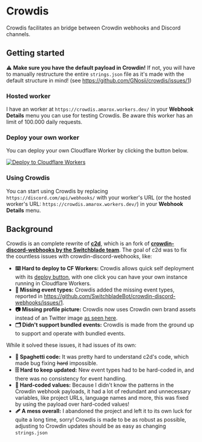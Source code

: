 # Crowdis
Crowdis facilitates an bridge between Crowdin webhooks and Discord channels. 

## Getting started
⚠️ **Make sure you have the default payload in Crowdin!** If not, you will have to manually restructure the entire `strings.json` file as it's made with the default structure in mind! (see https://github.com/GNosii/crowdis/issues/1)

### Hosted worker
I have an worker at `https://crowdis.amarox.workers.dev/` in your **Webhook Details** menu you can use for testing Crowdis. Be aware this worker has an limit of 100.000 daily requests.

### Deploy your own worker
You can deploy your own Cloudflare Worker by clicking the button below.

[![Deploy to Cloudflare Workers](https://deploy.workers.cloudflare.com/button)](https://deploy.workers.cloudflare.com/?url=https://github.com/GNosii/crowdis)

### Using Crowdis
You can start using Crowdis by replacing `https://discord.com/api/webhooks/` with your worker's URL (or the hosted worker's URL: `https://crowdis.amarox.workers.dev/`) in your **Webhook Details** menu.

## Background
Crowdis is an complete rewrite of **[c2d](https://github.com/GNosii/c2d)**, which is an fork of **[crowdin-discord-webhooks by the Switchblade team](https://github.com/SwitchbladeBot/crowdin-discord-webhooks)**. The goal of c2d was to fix the countless issues with crowdin-discord-webhooks, like:
- **⌨️ Hard to deploy to CF Workers:** Crowdis allows quick self deployment with its [deploy button](https://developers.cloudflare.com/workers/platform/deploy-button), with one click you can have your own instance running in Cloudflare Workers.
- **🤨 Missing event types:** Crowdis added the missing event types, reported in https://github.com/SwitchbladeBot/crowdin-discord-webhooks/issues/1.
- **📷 Missing profile picture:** Crowdis now uses Crowdin own brand assets instead of an Twitter image [as seen here](https://github.com/SwitchbladeBot/crowdin-discord-webhooks/blob/4e86d3ac0351f12510d3f36cbcb9744d3d4bc58b/index.js#L70).
- **🗂️ Didn't support bundled events:** Crowdis is made from the ground up to support and operate with bundled events.

While it solved these issues, it had issues of its own:
- **🍜 Spaghetti code:** It was pretty hard to understand c2d's code, which made bug fixing ~~hard~~ impossible.
- **🗄️ Hard to keep updated:** New event types had to be hard-coded in, and there was no consistency for event handling.
- **🔨 Hard-coded values:** Because I didn't know the patterns in the Crowdin webhook payloads, it had a lot of redundant and unnecessary variables, like project URLs, language names and more, this was fixed by using the payload over hard-coded values!
- **🩹 A mess overall:** I abandoned the project and left it to its own luck for quite a long time, sorry! Crowdis is made to be as robust as possible, adjusting to Crowdin updates should be as easy as changing `strings.json`


